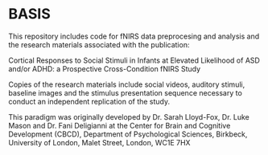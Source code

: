 # BASIS
This repository includes code for fNIRS data preprocesing and analysis and the research materials associated with the publication:

Cortical Responses to Social Stimuli in Infants at Elevated Likelihood of ASD and/or ADHD: a Prospective Cross-Condition fNIRS Study

Copies of the research materials include social videos, auditory stimuli, baseline images and the stimulus presentation sequence necessary to conduct an independent replication of the study.

This paradigm was originally developed by Dr. Sarah Lloyd-Fox, Dr. Luke Mason and Dr. Fani Deligianni at the Center for Brain and Cognitive Development (CBCD), Department of Psychological Sciences, Birkbeck, University of London, Malet Street, London, WC1E 7HX
